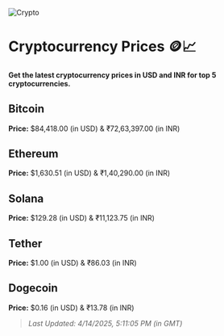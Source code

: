 
![Crypto](https://www.techguide.com.au/wp-content/uploads/2020/11/crypto3.jpeg)

# Cryptocurrency Prices 🪙📈

#### Get the latest cryptocurrency prices in USD and INR for top 5 cryptocurrencies.

## Bitcoin

**Price:** $84,418.00 (in USD) & ₹72,63,397.00 (in INR)

## Ethereum

**Price:** $1,630.51 (in USD) & ₹1,40,290.00 (in INR)

## Solana

**Price:** $129.28 (in USD) & ₹11,123.75 (in INR)

## Tether

**Price:** $1.00 (in USD) & ₹86.03 (in INR)

## Dogecoin

**Price:** $0.16 (in USD) & ₹13.78 (in INR)

> _Last Updated: 4/14/2025, 5:11:05 PM (in GMT)_
